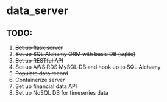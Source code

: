 # data_server

## TODO:
1. ~~Set up flask server~~
2. ~~Set up SQL Alchamy ORM with basic DB (sqlite)~~
3. ~~Set up RESTful API~~
4. ~~Set up AWS RDS MySQL DB and hook up to SQL Alchamy~~
5. ~~Populate data record~~
6. Containerize server
7. Set up financial data API
8. Set up NoSQL DB for timeseries data
